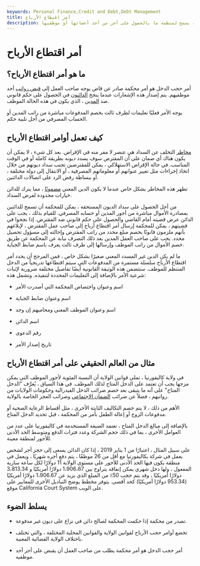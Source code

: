 ```yaml
---
keywords: Personal Finance,Credit and Debt,Debt Management
title: أمر اقتطاع الأرباح
description: أمر حجب الأرباح هو أمر محكمة يسمح لمنظمة ما بالحصول على أجر من أحد أعضائها أو موظفيها.
---
```


# أمر اقتطاع الأرباح
## ما هو أمر اقتطاع الأرباح؟

أمر حجب الدخل هو أمر محكمة صادر عن قاض يوجه صاحب العمل إلى [قبض رواتب](/garnishment) أحد موظفيهم. يتم إصدار هذه الإشعارات عندما ينجح [الدائنون](/creditor) في الحصول على حكم قانوني ضد [المدين](/debtor) ، الذي يكون في هذه الحالة الموظف.

يوجه الأمر فعليًا تعليمات لطرف ثالث بخصم المدفوعات مباشرة من راتب المدين أو الحساب المصرفي من أجل تلبية حكم.

## كيف تعمل أوامر اقتطاع الأرباح

[مخاطر](/creditrisk) التخلف عن السداد هي عنصر لا مفر منه في الإقراض. بعد كل شيء ، لا يمكن أن يكون هناك أي ضمان على أن المقترض سوف يسدد ديونه بطريقة كاملة أو في الوقت المناسب. في حالة الإقراض الاستهلاكي ، يمكن للمقترضين تجنب سداد ديونهم من خلال اتخاذ إجراءات مثل تغيير عنوانهم أو معلوماتهم المصرفية ، أو الانتقال إلى دولة مختلفة ، أو ببساطة رفض الرد على اتصالات الدائنين.

تظهر هذه المخاطر بشكل خاص عندما لا يكون الدين المعني [مضمونًا](/collateral) ، مما يترك للدائن خيارات محدودة لفرض السداد.

من أجل الحصول على سداد الديون المستحقة ، يمكن للمحكمة أن تسمح للدائنين بمصادرة الأموال مباشرة من أجور المدين أو حسابه المصرفي. للقيام بذلك ، يجب على الدائن عرض قضيته أمام القاضي والحصول على حكم قانوني ضد المقترض. إذا نجحوا في قضيتهم ، يمكن للمحكمة إرسال أمر اقتطاع أرباح إلى صاحب عمل المقترض ، لإبلاغهم بأنهم ملزمون قانونًا بخصم مبلغ محدد من راتب المقترض وإحالته إلى مسؤول تحصيل محدد. يجب على صاحب العمل المدين بعد ذلك التصرف نيابة عن المحكمة عن طريق خصم الأموال من راتب الموظف وإرسالها إلى طرف ثالث يعرف باسم ضابط الجباية.

ما لم يكن الدين غير المسدد المعني صغيرًا بشكل خاص ، فمن المرجح أن يحدد أمر اقتطاع الأرباح سلسلة مستمرة من المدفوعات التي سيتم اقتطاعها تدريجياً من الدخل المنتظم للموظف. ستتضمن هذه الوثيقة القانونية أيضًا تفاصيل مختلفة ضرورية لإثبات شرعية الأمر بالإضافة إلى التعليمات المحددة لتنفيذه. وتشمل هذه:

- اسم وعنوان واختصاص المحكمة التي أصدرت الأمر

- اسم وعنوان ضابط الجباية

- اسم وعنوان الموظف المعني ومحاميهم إن وجد

- اسم الدائن

- رقم الدعوى

- تاريخ إصدار الأمر

## مثال من العالم الحقيقي على أمر اقتطاع الأرباح

في ولاية كاليفورنيا ، تملي قوانين الولاية أن النسبة المئوية لأجور الموظف التي يمكن مزجها يجب أن تعتمد على الدخل المتاح لذلك الموظف. في هذا السياق ، يُعرَّف "الدخل المتاح" على أنه ما يتبقى بعد خصم ضرائب الدخل الفيدرالية وحكومات الولايات من رواتبهم ، فضلاً عن ضرائب [الضمان الاجتماعي](/socialsecurity) وضرائب العجز الخاصة بالولاية.

الأهم من ذلك ، لا يتم خصم التكاليف الثابتة الأخرى ، مثل أقساط الرعاية الصحية أو مدفوعات الزوج أو إعالة الطفل بأمر من المحكمة ، قبل تحديد الدخل المتاح.

بالإضافة إلى مبالغ الدخل المتاح ، تعتمد الصيغة المستخدمة في كاليفورنيا على عدد من العوامل الأخرى ، بما في ذلك حجم الشركة وعدد فترات الدفع ومتوسط الحد الأدنى للأجور لمنطقة معينة.

على سبيل المثال ، اعتبارًا من 1 يناير 2019 ، إذا كان الدائن يسعى إلى حجز أجر لشخص يعمل في شركة بكاليفورنيا مع أقل من 26 موظفًا ، يتم دفع أجره شهريًا ، ويعمل في منطقة يكون فيها الحد الأدنى للأجور على مستوى الولاية 11 دولارًا لكل ساعة سارية المفعول ، ولها دخل شهري يمكن إنفاقه يتراوح بين 1،906،67 دولارًا أمريكيًا و 3،813.34 دولارًا أمريكيًا ، وقد يتم حجب 50٪ من المبلغ الذي يزيد عن 1،906.67 دولارًا أمريكيًا (953.34 دولارًا أمريكيًا) كحد أقصى. يتوفر مخطط يوضح التباديل الأخرى للمعايير على موقع California Court System على الويب.

## يسلط الضوء

- تصدر من محكمة إذا حكمت المحكمة لصالح دائن في نزاع على ديون غير مدفوعة.

- تخضع أوامر حجب الأرباح لقوانين الولاية والقوانين المحلية المختلفة ، والتي تختلف باختلاف الولاية القضائية المعنية.

- أمر حجب الدخل هو أمر محكمة يطلب من صاحب العمل أن يقبض على أجر أحد موظفيه.


